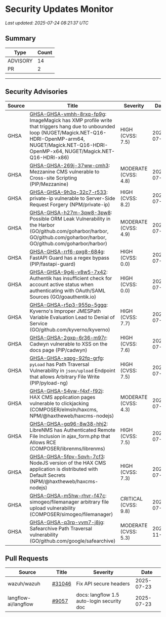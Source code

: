 # Security Updates Monitor

*Last updated: 2025-07-24 08:21:37 UTC*

## Summary
| Type | Count |
|------|-------|
| ADVISORY | 14 |
| PR | 2 |

---

## Security Advisories

| Source | Title | Severity | Date |
|--------|-------|----------|------|
| GHSA | [GHSA-GHSA-vmhh-8rxq-fp9g](https://github.com/advisories/GHSA-vmhh-8rxq-fp9g): ImageMagick has XMP profile write that triggers hang due to unbounded loop (NUGET/Magick.NET-Q16-HDRI-OpenMP-arm64, NUGET/Magick.NET-Q16-HDRI-OpenMP-x64, NUGET/Magick.NET-Q16-HDRI-x86) | HIGH (CVSS: 7.5) | 2025-07-23 |
| GHSA | [GHSA-GHSA-269j-37ww-cmh3](https://github.com/advisories/GHSA-269j-37ww-cmh3): Mezzanine CMS vulnerable to Cross-site Scripting (PIP/Mezzanine) | MODERATE (CVSS: 4.8) | 2025-07-23 |
| GHSA | [GHSA-GHSA-9h3q-32c7-r533](https://github.com/advisories/GHSA-9h3q-32c7-r533): private-ip vulnerable to Server-Side Request Forgery (NPM/private-ip) | HIGH (CVSS: 8.2) | 2025-07-23 |
| GHSA | [GHSA-GHSA-h27m-3qw8-3pw8](https://github.com/advisories/GHSA-h27m-3qw8-3pw8): Possible ORM Leak Vulnerability in the Harbor (GO/github.com/goharbor/harbor, GO/github.com/goharbor/harbor, GO/github.com/goharbor/harbor) | MODERATE (CVSS: 4.9) | 2025-07-23 |
| GHSA | [GHSA-GHSA-rrf6-pxg8-684g](https://github.com/advisories/GHSA-rrf6-pxg8-684g): FastAPI Guard has a regex bypass (PIP/fastapi-guard) | HIGH (CVSS: 0.0) | 2025-07-23 |
| GHSA | [GHSA-GHSA-9g4j-v8w5-7x42](https://github.com/advisories/GHSA-9g4j-v8w5-7x42): Authentik has insufficient check for account active status when authenticating with OAuth/SAML Sources (GO/goauthentik.io) | HIGH (CVSS: 0.0) | 2025-07-22 |
| GHSA | [GHSA-GHSA-r5p3-955p-5ggq](https://github.com/advisories/GHSA-r5p3-955p-5ggq): Kyverno's Improper JMESPath Variable Evaluation Lead to Denial of Service (GO/github.com/kyverno/kyverno) | HIGH (CVSS: 7.7) | 2025-07-22 |
| GHSA | [GHSA-GHSA-2gxp-6r36-m97r](https://github.com/advisories/GHSA-2gxp-6r36-m97r): Cadwyn vulnerable to XSS on the docs page (PIP/cadwyn) | HIGH (CVSS: 7.6) | 2025-07-21 |
| GHSA | [GHSA-GHSA-xqpg-92fq-grfg](https://github.com/advisories/GHSA-xqpg-92fq-grfg): `pyLoad` has Path Traversal Vulnerability in `json/upload` Endpoint that allows Arbitrary File Write (PIP/pyload-ng) | HIGH (CVSS: 7.5) | 2025-07-21 |
| GHSA | [GHSA-GHSA-54vw-f4xf-f92j](https://github.com/advisories/GHSA-54vw-f4xf-f92j): HAX CMS application pages vulnerable to clickjacking (COMPOSER/elmsln/haxcms, NPM/@haxtheweb/haxcms-nodejs) | MODERATE (CVSS: 4.3) | 2025-07-21 |
| GHSA | [GHSA-GHSA-gq96-8w38-hhj2](https://github.com/advisories/GHSA-gq96-8w38-hhj2): LibreNMS has Authenticated Remote File Inclusion in ajax_form.php that Allows RCE (COMPOSER/librenms/librenms) | HIGH (CVSS: 7.5) | 2025-07-21 |
| GHSA | [GHSA-GHSA-5fpv-5qvh-7cf3](https://github.com/advisories/GHSA-5fpv-5qvh-7cf3): NodeJS version of the HAX CMS application is distributed with Default Secrets (NPM/@haxtheweb/haxcms-nodejs) | HIGH (CVSS: 7.3) | 2025-07-21 |
| GHSA | [GHSA-GHSA-m5hw-rhvr-f47c](https://github.com/advisories/GHSA-m5hw-rhvr-f47c): simogeo/filemanager arbitrary file upload vulnerability (COMPOSER/simogeo/filemanager) | CRITICAL (CVSS: 9.8) | 2025-07-18 |
| GHSA | [GHSA-GHSA-q3rp-vvm7-j8jg](https://github.com/advisories/GHSA-q3rp-vvm7-j8jg): Safearchive Path Traversal vulnerability (GO/github.com/google/safearchive) | MODERATE (CVSS: 5.3) | 2024-11-04 |

## Pull Requests

| Source | Title | Severity | Date |
|--------|-------|----------|------|
| wazuh/wazuh | [#31046](https://github.com/wazuh/wazuh/pull/31046) | Fix API secure headers | 2025-07-23 |
| langflow-ai/langflow | [#9057](https://github.com/langflow-ai/langflow/pull/9057) | docs: langflow 1.5 auto-login security doc | 2025-07-23 |

